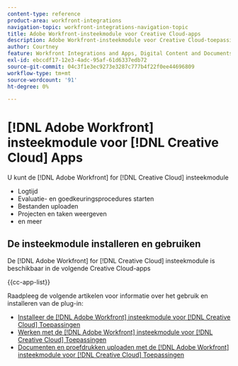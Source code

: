 ```yaml
---
content-type: reference
product-area: workfront-integrations
navigation-topic: workfront-integrations-navigation-topic
title: Adobe Workfront-insteekmodule voor Creative Cloud-apps
description: Adobe Workfront-insteekmodule voor Creative Cloud-toepassingen
author: Courtney
feature: Workfront Integrations and Apps, Digital Content and Documents
exl-id: ebccdf17-12e3-4adc-95af-61d6337edb72
source-git-commit: 04c3f1e3ec9273e3287c777b4f22f0ee44696809
workflow-type: tm+mt
source-wordcount: '91'
ht-degree: 0%

---
```



# [!DNL Adobe Workfront] insteekmodule voor [!DNL Creative Cloud] Apps

U kunt de [!DNL Adobe Workfront] for [!DNL Creative Cloud] insteekmodule

* Logtijd
* Evaluatie- en goedkeuringsprocedures starten
* Bestanden uploaden
* Projecten en taken weergeven
* en meer

## De insteekmodule installeren en gebruiken

De [!DNL Adobe Workfront] for [!DNL Creative Cloud] insteekmodule is beschikbaar in de volgende Creative Cloud-apps

{{cc-app-list}}

Raadpleeg de volgende artikelen voor informatie over het gebruik en installeren van de plug-in:

* [Installeer de [!DNL Adobe Workfront] insteekmodule voor [!DNL Creative Cloud] Toepassingen](/help/quicksilver/workfront-integrations-and-apps/adobe-workfront-for-creative-cloud/wf-cc-install-toc.md)
* [Werken met de [!DNL Adobe Workfront] insteekmodule voor [!DNL Creative Cloud] Toepassingen](/help/quicksilver/workfront-integrations-and-apps/adobe-workfront-for-creative-cloud/wf-cc-manage-work-toc.md)
* [Documenten en proefdrukken uploaden met de [!DNL Adobe Workfront] insteekmodule voor [!DNL Creative Cloud] Toepassingen](/help/quicksilver/workfront-integrations-and-apps/adobe-workfront-for-creative-cloud/wf-cc-docs-proofs-toc.md)
